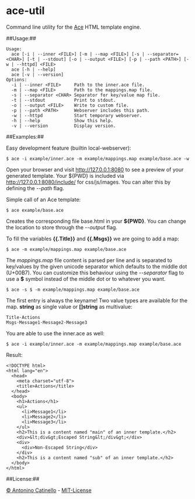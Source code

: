 ace-util
===

Command line utility for the [Ace][ACE] HTML template engine.


##Usage:##

    Usage:
      ace [-i | --inner <FILE>] [-m | --map <FILE>] [-s | --separator=<CHAR>] [-t | --stdout] [-o | --output <FILE>] [-p | --path <PATH>] [-w | --httpd] <FILE>
      ace [-h | --help]
      ace [-v | --version]
    Options:
      -i | --inner <FILE>     Path to the inner.ace file.
      -m | --map <FILE>       Path to the mappings.map file.
      -s | --separator <CHAR> Separator for key/value map file.
      -t | --stdout           Print to stdout.
      -o | --output <FILE>    Write to custom file.
      -p | --path <PATH>      Webserver includes this path.
      -w | --httpd            Start temporary webserver.
      -h | --help             Show this help.
      -v | --version          Display version.


##Examples:##

Easy development feature (builtin local-webserver):

    $ ace -i example/inner.ace -m example/mappings.map example/base.ace -w

Open your browser and visit http://127.0.0.1:8080 to see a preview of your generated template. Your ${PWD} is included via http://127.0.0.1:8080/include/ for css/js/images. You can alter this by defining the *--path* flag.

Simple call of an Ace template:

    $ ace example/base.ace

Creates the corresponding file base.html in your **${PWD}**. You can change the location to store through the *--output* flag.


To fill the variables **{{.Title}}** and **{{.Msgs}}** we are going to add a map:

    $ ace -m example/mappings.map example/base.ace

The *mappings.map* file content is parsed per line and is separated to key/values by the given unicode separator which defaults to the middle dot (U+00B7). You can customize this behaviour using the *--separator* flag to use a **$** symbol instead of the middle dot or to whatever you want.

    $ ace -s $ -m example/mappings.map example/base.ace


The first entry is always the keyname! Two value types are available for the map. **string** as single value or **[]string** as multivalue:

    Title·Actions
    Msgs·Message1·Message2·Message3


You are able to use the inner.ace as well:

    $ ace -i example/inner.ace -m example/mappings.map example/base.ace

Result:

    <!DOCTYPE html>
    <html lang="en">
      <head>
        <meta charset="utf-8">
        <title>Actions</title>
      </head>
      <body>
        <h1>Actions</h1>
        <ul>
          <li>Message1</li>
          <li>Message2</li>
          <li>Message3</li>
        </ul>
        <h2>This is a content named "main" of an inner template.</h2>
        <div>&lt;div&gt;Escaped String&lt;/div&gt;</div>
        <div>
          <div>Non-Escaped String</div>
        </div>
        <h2>This is a content named "sub" of an inner template.</h2>
      </body>
    </html>


##License:##

[&copy; Antonino Catinello][HOME] - [MIT-License][MIT]

[MIT]:https://github.com/catinello/ace-util/blob/master/LICENSE
[HOME]:http://antonino.catinello.eu
[ACE]:https://github.com/yosssi/ace
